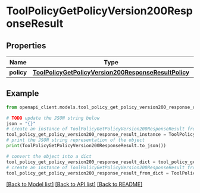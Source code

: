 # ToolPolicyGetPolicyVersion200ResponseResult


## Properties

Name | Type | Description | Notes
------------ | ------------- | ------------- | -------------
**policy** | [**ToolPolicyGetPolicyVersion200ResponseResultPolicy**](ToolPolicyGetPolicyVersion200ResponseResultPolicy.md) |  | [optional] 

## Example

```python
from openapi_client.models.tool_policy_get_policy_version200_response_result import ToolPolicyGetPolicyVersion200ResponseResult

# TODO update the JSON string below
json = "{}"
# create an instance of ToolPolicyGetPolicyVersion200ResponseResult from a JSON string
tool_policy_get_policy_version200_response_result_instance = ToolPolicyGetPolicyVersion200ResponseResult.from_json(json)
# print the JSON string representation of the object
print(ToolPolicyGetPolicyVersion200ResponseResult.to_json())

# convert the object into a dict
tool_policy_get_policy_version200_response_result_dict = tool_policy_get_policy_version200_response_result_instance.to_dict()
# create an instance of ToolPolicyGetPolicyVersion200ResponseResult from a dict
tool_policy_get_policy_version200_response_result_from_dict = ToolPolicyGetPolicyVersion200ResponseResult.from_dict(tool_policy_get_policy_version200_response_result_dict)
```
[[Back to Model list]](../README.md#documentation-for-models) [[Back to API list]](../README.md#documentation-for-api-endpoints) [[Back to README]](../README.md)


